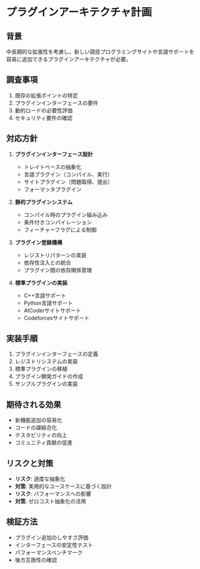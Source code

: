 # プラグインアーキテクチャ計画

## 背景
中長期的な拡張性を考慮し、新しい競技プログラミングサイトや言語サポートを容易に追加できるプラグインアーキテクチャが必要。

## 調査事項
1. 既存の拡張ポイントの特定
2. プラグインインターフェースの要件
3. 動的ロードの必要性評価
4. セキュリティ要件の確認

## 対応方針
1. **プラグインインターフェース設計**
   - トレイトベースの抽象化
   - 言語プラグイン（コンパイル、実行）
   - サイトプラグイン（問題取得、提出）
   - フォーマッタプラグイン

2. **静的プラグインシステム**
   - コンパイル時のプラグイン組み込み
   - 条件付きコンパイレーション
   - フィーチャーフラグによる制御

3. **プラグイン登録機構**
   - レジストリパターンの実装
   - 依存性注入との統合
   - プラグイン間の依存関係管理

4. **標準プラグインの実装**
   - C++言語サポート
   - Python言語サポート
   - AtCoderサイトサポート
   - Codeforcesサイトサポート

## 実装手順
1. プラグインインターフェースの定義
2. レジストリシステムの実装
3. 標準プラグインの移植
4. プラグイン開発ガイドの作成
5. サンプルプラグインの実装

## 期待される効果
- 新機能追加の容易化
- コードの疎結合化
- テスタビリティの向上
- コミュニティ貢献の促進

## リスクと対策
- **リスク**: 過度な抽象化
- **対策**: 実用的なユースケースに基づく設計
- **リスク**: パフォーマンスへの影響
- **対策**: ゼロコスト抽象化の活用

## 検証方法
- プラグイン追加のしやすさ評価
- インターフェースの安定性テスト
- パフォーマンスベンチマーク
- 後方互換性の確認
